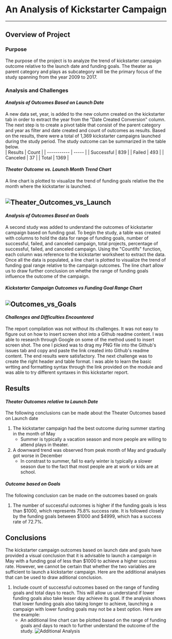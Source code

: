 # An Analysis of Kickstarter Campaign
---
## **Overview of Project**
### Purpose
The purpose of the project is to analyze the trend of kickstarter campaign outcome relative to the launch date and funding goals. The theater as parent category and plays as subcategory will be the primary focus of the study spanning from the year 2009 to 2017.
### Analysis and Challenges
#### *Analysis of Outcomes Based on Launch Date*
A new data set, year, is added to the new column created on the kickstarter tab in order to extract the year from the "Date Created Conversion" column. The next step is to create a pivot table that consist of the parent category and year as filter and date created and count of outcomes as results. Based on the results, there were a total of 1,369 kickstarter campaigns launched during the study period. The study outcome can be summarized in the table below.  
|   Results   | Count |
| ----------- | ----- | 
| Successful  |  839  |
| Failed      |  493  |
| Canceled    |  37   |
| Total       | 1369  |
#### *Theater Outcome vs. Launch Month Trend Chart*
A line chart is plotted to visualize the trend of funding goals relative the the month where the kickstarter is launched. 

![Theater_Outcomes_vs_Launch](https://user-images.githubusercontent.com/70525492/92652912-375b0080-f2b3-11ea-952a-5901e397599f.png)
---
#### *Analysis of Outcomes Based on Goals*
A second study was added to understand the outcomes of kickstarter campaign based on funding goal. To begin the study, a table was created with columns to hold the data for range of funding goals, number of successful, failed, and canceled campaign, total projects, percentage of successful, failed, and canceled campaign. Using the "CountIfs" function, each column was reference to the kickstarter worksheet to extract the data. Once all the data is populated, a line chart is plotted to visualize the trend of funding goal range relative to the campaign outcomes. The line chart allow us to draw further conclusion on whethe the range of funding goals influence the outcome of the campaign. 
#### *Kickstarter Campaign Outcomes vs Funding Goal Range Chart*
![Outcomes_vs_Goals](https://user-images.githubusercontent.com/70525492/92654413-65414480-f2b5-11ea-9e41-f915b27e588d.png)
---
#### *Challenges and Difficulties Encountered*
The report compilation was not without its challenges. It was not easy to figure out on how to insert screen shot into a Github readme content. I was able to research through Google on some of the method used to insert screen shot. The one I picked was to drag my PNG file into the Github's issues tab and copy and paste the link created into Github's readme content. The end results were satisfactory. The next challenge was to create the right header and table format. I was able to learn the basic wrtting and formatting syntax through the link provided on the module and was able to try different syntaxes in this kickstarter report.
## Results
#### *Theater Outcomes relative to Launch Date*
The following conclusions can be made about the Theater Outcomes based on Launch date
1. The kickstarter campaign had the best outcome during summer starting in the month of May
   - Summer is typically a vacation season and more people are willing to attend plays in theater.
2. A downward trend was observed from peak month of May and gradually got worse in December
   - In constrast to summer, fall to early winter is typically a slower season due to the fact that most people are at work or kids are at school.
#### *Outcome based on Goals*
The following conclusion can be made on the outcomes based on goals
1. The number of successful outcomes is higher if the funding goals is less than $1000, which represents 75.8% success rate. It is followed closely by the funding goals between $1000 and $4999, which has a success rate of 72.7%. 
## Conclusions
The kickstarter campaign outcomes based on launch date and goals have provided a visual conclusion that it is advisable to launch a campaign in May with a funding goal of less than $1000 to achieve a higher success rate. However, we cannot be certain that whether the two variables are sufficient to launch a kickstarter campaign. Here are the additional analyses that can be used to draw aditional conclusion.
1. Include count of successful outcomes based on the range of funding goals and total days to reach. This will allow us understand if lower funding goals also take lesser day achieve its goal. If the analysis shows that lower funding goals also taking longer to achieve, launching a campaign with lower funding goals may not be a best option. Here are the example:
   - An additional line chart can be plotted based on the range of funding goals and days to reach to further understand the outcome of the study. 
![Additional Analysis](https://user-images.githubusercontent.com/70525492/93029703-b49fb180-f5e2-11ea-8b7a-ef7d3710de59.png)




 


